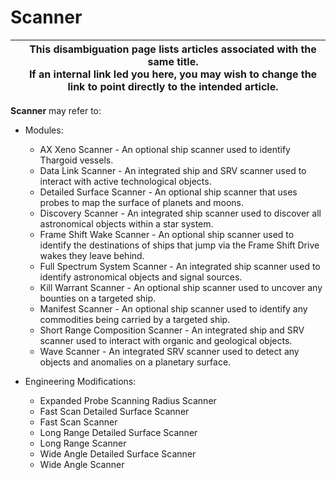 # Scanner
|  | This disambiguation page lists articles associated with the same title. <br> If an internal link led you here, you may wish to change the link to point directly to the intended article. |
| --- | --- |

**Scanner** may refer to:

- Modules:
    - AX Xeno Scanner - An optional ship scanner used to identify Thargoid vessels.
    - Data Link Scanner - An integrated ship and SRV scanner used to interact with active technological objects.
    - Detailed Surface Scanner - An optional ship scanner that uses probes to map the surface of planets and moons.
    - Discovery Scanner - An integrated ship scanner used to discover all astronomical objects within a star system.
    - Frame Shift Wake Scanner - An optional ship scanner used to identify the destinations of ships that jump via the Frame Shift Drive wakes they leave behind.
    - Full Spectrum System Scanner - An integrated ship scanner used to identify astronomical objects and signal sources.
    - Kill Warrant Scanner - An optional ship scanner used to uncover any bounties on a targeted ship.
    - Manifest Scanner - An optional ship scanner used to identify any commodities being carried by a targeted ship.
    - Short Range Composition Scanner - An integrated ship and SRV scanner used to interact with organic and geological objects.
    - Wave Scanner - An integrated SRV scanner used to detect any objects and anomalies on a planetary surface.

- Engineering Modifications:
    - Expanded Probe Scanning Radius Scanner
    - Fast Scan Detailed Surface Scanner
    - Fast Scan Scanner
    - Long Range Detailed Surface Scanner
    - Long Range Scanner
    - Wide Angle Detailed Surface Scanner
    - Wide Angle Scanner